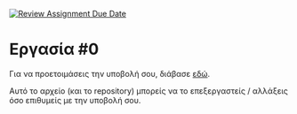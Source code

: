 [![Review Assignment Due Date](https://classroom.github.com/assets/deadline-readme-button-22041afd0340ce965d47ae6ef1cefeee28c7c493a6346c4f15d667ab976d596c.svg)](https://classroom.github.com/a/sdllo8YY)
# Εργασία #0

Για να προετοιμάσεις την υποβολή σου, διάβασε [εδώ](https://progintro.github.io/assets/pdf/hw0.pdf).

Αυτό το αρχείο (και το repository) μπορείς να το επεξεργαστείς / αλλάξεις όσο επιθυμείς με την υποβολή σου.
